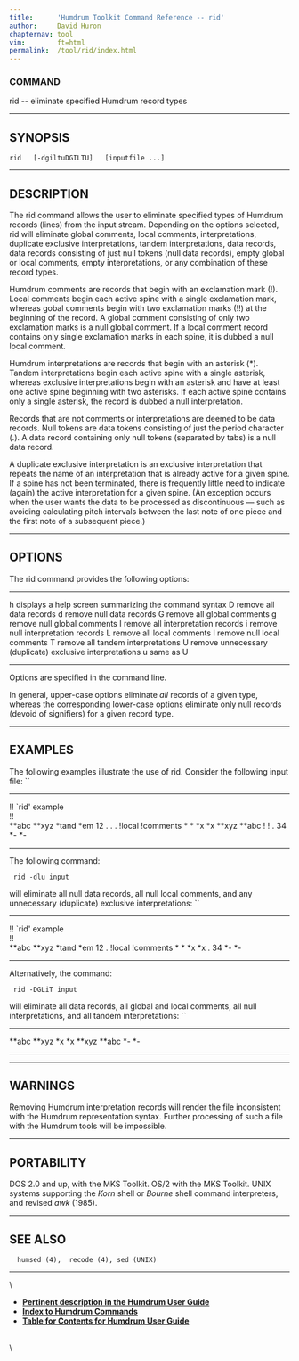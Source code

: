 ```yaml
---
title:		'Humdrum Toolkit Command Reference -- rid'
author:		David Huron
chapternav:	tool
vim:		ft=html
permalink:	/tool/rid/index.html
---
```


### COMMAND

<span class="tool">rid</span> -- eliminate specified Humdrum record types

------------------------------------------------------------------------

## SYNOPSIS ##

` rid   [-dgiltuDGILTU]   [inputfile ...] `

------------------------------------------------------------------------

## DESCRIPTION ##

The <span class="tool">rid</span> command allows the user to eliminate specified types of
Humdrum records (lines) from the input stream. Depending on the options
selected, <span class="tool">rid</span> will eliminate global comments, local comments,
interpretations, duplicate exclusive interpretations, tandem
interpretations, data records, data records consisting of just null
tokens (null data records), empty global or local comments, empty
interpretations, or any combination of these record types.

Humdrum comments are records that begin with an exclamation mark (!).
Local comments begin each active spine with a single exclamation mark,
whereas gobal comments begin with two exclamation marks (!!) at the
beginning of the record. A global comment consisting of only two
exclamation marks is a null global comment. If a local comment record
contains only single exclamation marks in each spine, it is dubbed a
null local comment.

Humdrum interpretations are records that begin with an asterisk (\*).
Tandem interpretations begin each active spine with a single asterisk,
whereas exclusive interpretations begin with an asterisk and have at
least one active spine beginning with two asterisks. If each active
spine contains only a single asterisk, the record is dubbed a null
interpretation.

Records that are not comments or interpretations are deemed to be data
records. Null tokens are data tokens consisting of just the period
character (.). A data record containing only null tokens (separated by
tabs) is a null data record.

A duplicate exclusive interpretation is an exclusive interpretation that
repeats the name of an interpretation that is already active for a given
spine. If a spine has not been terminated, there is frequently little
need to indicate (again) the active interpretation for a given spine.
(An exception occurs when the user wants the data to be processed as
discontinuous &mdash; such as avoiding calculating pitch intervals between
the last note of one piece and the first note of a subsequent piece.)

------------------------------------------------------------------------

## OPTIONS ##

The <span class="tool">rid</span> command provides the following options:

-------- ----------------------------------------------------------
<span class="option">h</span>   displays a help screen summarizing the command syntax
<span class="option">D</span>   remove all data records
<span class="option">d</span>   remove null data records
<span class="option">G</span>   remove all global comments
<span class="option">g</span>   remove null global comments
<span class="option">I</span>   remove all interpretation records
<span class="option">i</span>   remove null interpretation records
<span class="option">L</span>   remove all local comments
<span class="option">l</span>   remove null local comments
<span class="option">T</span>   remove all tandem interpretations
<span class="option">U</span>   remove unnecessary (duplicate) exclusive interpretations
<span class="option">u</span>   same as <span class="option">U</span>
-------- ----------------------------------------------------------

Options are specified in the command line.

In general, upper-case options eliminate *all* records of a given type,
whereas the corresponding lower-case options eliminate only null records
(devoid of signifiers) for a given record type.

------------------------------------------------------------------------

## EXAMPLES ##

The following examples illustrate the use of <span class="tool">rid</span>. Consider the
following input file: ``

-------------------- -----------
!! \`rid\' example   
!!                   
\*\*abc              \*\*xyz
\*tand               \*em
12                   .
.                    .
!local               !comments
\*                   \*
\*x                  \*x
\*\*xyz              \*\*abc
!                    !
.                    34
\*-                  \*-
-------------------- -----------

The following command:

` rid -dlu input`

will eliminate all null data records, all null local comments, and any
unnecessary (duplicate) exclusive interpretations: ``

-------------------- -----------
!! \`rid\' example   
!!                   
\*\*abc              \*\*xyz
\*tand               \*em
12                   .
!local               !comments
\*                   \*
\*x                  \*x
.                    34
\*-                  \*-
-------------------- -----------

Alternatively, the command:

` rid -DGLiT input`

will eliminate all data records, all global and local comments, all null
interpretations, and all tandem interpretations: ``

--------- ---------
\*\*abc   \*\*xyz
\*x       \*x
\*\*xyz   \*\*abc
\*-       \*-
--------- ---------

------------------------------------------------------------------------

## WARNINGS ##

Removing Humdrum interpretation records will render the file
inconsistent with the Humdrum representation syntax. Further processing
of such a file with the Humdrum tools will be impossible.

------------------------------------------------------------------------

## PORTABILITY ##

DOS 2.0 and up, with the MKS Toolkit. OS/2 with the MKS Toolkit. UNIX
systems supporting the *Korn* shell or *Bourne* shell command
interpreters, and revised *awk* (1985).

------------------------------------------------------------------------

## SEE ALSO ##

`  humsed (4),  recode (4), sed (UNIX)`

------------------------------------------------------------------------

\

-   [**Pertinent description in the Humdrum User
    Guide**](../guide13.html#The_rid_Command)
-   [**Index to Humdrum Commands**](../commands.toc.html)
-   [**Table for Contents for Humdrum User Guide**](../guide.toc.html)

\
\
